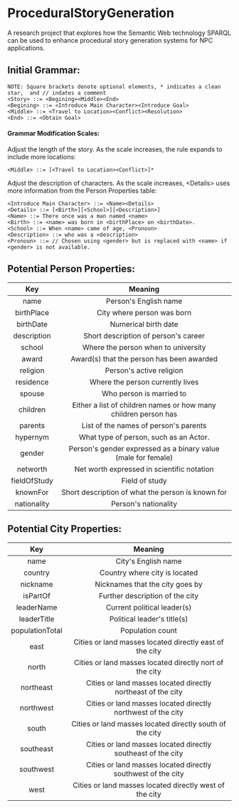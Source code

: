 # ProceduralStoryGeneration
A research project that explores how the Semantic Web technology SPARQL can be used to enhance procedural story generation systems for NPC applications.


## Initial Grammar:

```
NOTE: Square brackets denote optional elements, * indicates a clean star,  and // indates a comment
<Story> ::= <Begining><Middle><End>
<Begining> ::= <Introduce Main Character><Introduce Goal>  
<Middle> ::= <Travel to Location><Conflict><Resolution>  
<End> ::= <Obtain Goal>
```

#### Grammar Modification Scales:

Adjust the length of the story. As the scale increases, the <Middle> rule expands to include more locations:
  
```
<Middle> ::= [<Travel to Location><Conflict>]*
```
  
Adjust the description of characters. As the scale increases, \<Details\> uses more information from the Person Properties table:
```
<Introduce Main Character> ::= <Name><Details>
<Details> ::= [<Birth>][<School>][<Description>]
<Name> ::= There once was a man named <name>
<Birth> ::= <name> was born in <birthPlace> on <birthDate>.
<School> ::= When <name> came of age, <Pronoun>
<Description> ::= who was a <description> 
<Pronoun> ::= // Chosen using <gender> but is replaced with <name> if <gender> is not available.
```

## Potential Person Properties:
| Key | Meaning |
| :---: | :---: |
| name | Person's English name |
| birthPlace | City where person was born |
| birthDate | Numerical birth date |
| description | Short description of person's career |
| school | Where the person when to university |
| award | Award(s) that the person has been awarded |
| religion | Person's active religion |
| residence | Where the person currently lives |
| spouse | Who person is married to |
| children | Either a list of children names or how many children person has |
| parents | List of the names of person's parents |
| hypernym | What type of person, such as an Actor. |
| gender | Person's gender expressed as a binary value (male for female) |
| networth | Net worth expressed in scientific notation |
| fieldOfStudy | Field of study |
| knownFor | Short description of what the person is known for |
| nationality | Person's nationality |

## Potential City Properties:
| Key | Meaning |
| :---: | :---: |
| name | City's English name | 
| country | Country where city is located |  
| nickname | Nicknames that the city goes by | 
| isPartOf| Further description of the city | 
| leaderName | Current political leader(s) |  
| leaderTitle| Political leader's title(s) | 
| populationTotal| Population count | 
| east | Cities or land masses located directly east of the city | 
| north | Cities or land masses located directly nort of the city | 
| northeast | Cities or land masses located directly northeast of the city |   
| northwest | Cities or land masses located directly northwest of the city | 
| south | Cities or land masses located directly south of the city | 
| southeast | Cities or land masses located directly southeast of the city |  
| southwest | Cities or land masses located directly southwest of the city | 
| west | Cities or land masses located directly west of the city | 


